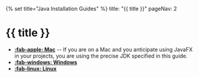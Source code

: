 {% set title="Java Installation Guides" %}
<frontmatter>
  title: "{{ title }}"
  pageNav: 2
</frontmatter>

# {{ title }}

* [**:fab-apple: Mac**](tutorials/javaInstallationMac.html) -- If you are on a Mac and you anticipate using JavaFX in your projects, you are using the precise JDK specified in this guide.
* [**:fab-windows: Windows**](tutorials/javaInstallationWindows.html)
* [**:fab-linux: Linux**](tutorials/javaInstallationLinux.html)
